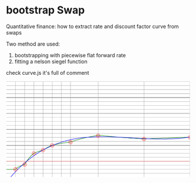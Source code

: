# bootstrap Swap
Quantitative finance: how to extract rate and discount factor curve from swaps

Two method are used:
1. bootstrapping with piecewise flat forward rate
2. fitting a nelson siegel function

check curve.js it's full of comment

![screenshot](https://github.com/croquelois/bootstrapSwap/blob/master/graph.png)